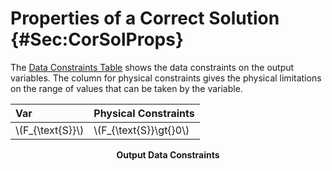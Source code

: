 # Properties of a Correct Solution {#Sec:CorSolProps}

The [Data Constraints Table](./SecCorSolProps.md#Table:OutDataConstraints) shows the data constraints on the output variables. The column for physical constraints gives the physical limitations on the range of values that can be taken by the variable.

<div id="Table:OutDataConstraints"></div>

|Var                |Physical Constraints     |
|:------------------|:------------------------|
|\\(F\_{\text{S}}\\)|\\(F\_{\text{S}}\gt{}0\\)|

**<p align="center">Output Data Constraints</p>**
